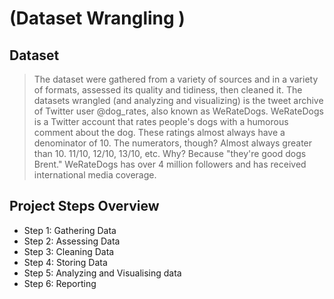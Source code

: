 # (Dataset Wrangling )



## Dataset

> The dataset were gathered from a variety of sources and in a variety of formats, assessed its quality and tidiness, then cleaned it. 
The datasets wrangled (and analyzing and visualizing) is the tweet archive of Twitter user @dog_rates, also known as WeRateDogs. WeRateDogs is a Twitter account that rates people's dogs with a humorous comment about the dog. These ratings almost always have a denominator of 10. The numerators, though? Almost always greater than 10. 11/10, 12/10, 13/10, etc. Why? Because "they're good dogs Brent." WeRateDogs has over 4 million followers and has received international media coverage.

## Project Steps Overview
- Step 1: Gathering Data
-  Step 2: Assessing Data
- Step 3: Cleaning Data
- Step 4: Storing Data
- Step 5: Analyzing and Visualising data
- Step 6: Reporting